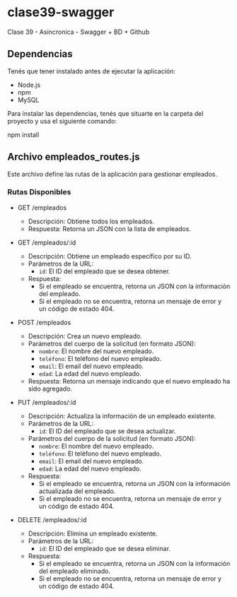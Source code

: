 # clase39-swagger
Clase 39 - Asincronica - Swagger + BD + Github

## Dependencias

Tenés que tener instalado antes de ejecutar la aplicación:

- Node.js  
- npm
- MySQL

Para instalar las dependencias, tenés que situarte en la carpeta del proyecto y usa el siguiente comando:

npm install

## Archivo empleados_routes.js

Este archivo define las rutas de la aplicación para gestionar empleados.

### Rutas Disponibles

- GET /empleados
  - Descripción: Obtiene todos los empleados.
  - Respuesta: Retorna un JSON con la lista de empleados.

- GET /empleados/:id
  - Descripción: Obtiene un empleado específico por su ID.
  - Parámetros de la URL:
    - `id`: El ID del empleado que se desea obtener.
  - Respuesta:
    - Si el empleado se encuentra, retorna un JSON con la información del empleado.
    - Si el empleado no se encuentra, retorna un mensaje de error y un código de estado 404.

- POST /empleados
  - Descripción: Crea un nuevo empleado.
  - Parámetros del cuerpo de la solicitud (en formato JSON):
    - `nombre`: El nombre del nuevo empleado.
    - `teléfono`: El teléfono del nuevo empleado.
    - `email`: El email del nuevo empleado.
    - `edad`: La edad del nuevo empleado.
  - Respuesta: Retorna un mensaje indicando que el nuevo empleado ha sido agregado.

- PUT /empleados/:id
  - Descripción: Actualiza la información de un empleado existente.
  - Parámetros de la URL:
    - `id`: El ID del empleado que se desea actualizar.
  - Parámetros del cuerpo de la solicitud (en formato JSON):
    - `nombre`: El nombre del nuevo empleado.
    - `teléfono`: El teléfono del nuevo empleado.
    - `email`: El email del nuevo empleado.
    - `edad`: La edad del nuevo empleado.
  - Respuesta:
    - Si el empleado se encuentra, retorna un JSON con la información actualizada del empleado.
    - Si el empleado no se encuentra, retorna un mensaje de error y un código de estado 404.

- DELETE /empleados/:id
  - Descripción: Elimina un empleado existente.
  - Parámetros de la URL:
    - `id`: El ID del empleado que se desea eliminar.
  - Respuesta:
    - Si el empleado se encuentra, retorna un JSON con la información del empleado eliminado.
    - Si el empleado no se encuentra, retorna un mensaje de error y un código de estado 404.
